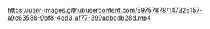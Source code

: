 

https://user-images.githubusercontent.com/59757878/147326157-a9c63588-9bf8-4ed3-af77-399adbedb28d.mp4


